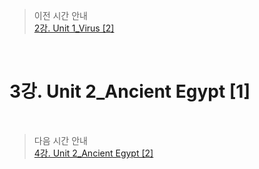 > 이전 시간 안내  
> [2강. Unit 1_Virus [2]](./02_Unit01_Virus2.md)  

<br>

# 3강. Unit 2_Ancient Egypt [1]  

<br>

> 다음 시간 안내  
> [4강. Unit 2_Ancient Egypt [2]](./04_Unit02_Ancient_Egypt2.md)  